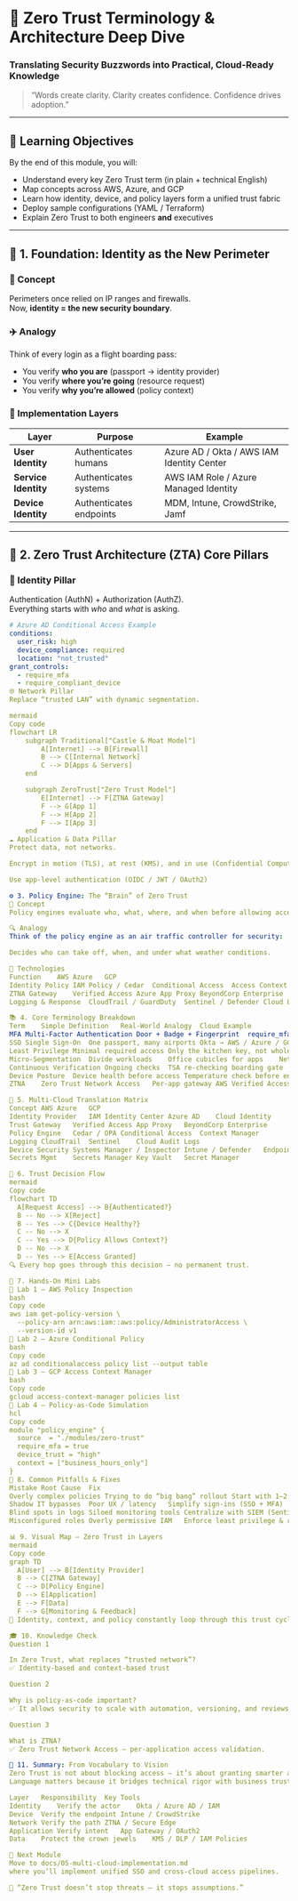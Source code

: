 # 🧠 Zero Trust Terminology & Architecture Deep Dive  
### Translating Security Buzzwords into Practical, Cloud-Ready Knowledge  

> “Words create clarity. Clarity creates confidence. Confidence drives adoption.”

---

## 🎯 Learning Objectives
By the end of this module, you will:
- Understand every key Zero Trust term (in plain + technical English)
- Map concepts across AWS, Azure, and GCP
- Learn how identity, device, and policy layers form a unified trust fabric
- Deploy sample configurations (YAML / Terraform)
- Explain Zero Trust to both engineers **and** executives

---

## 🧩 1. Foundation: Identity as the New Perimeter

### 🧠 Concept
Perimeters once relied on IP ranges and firewalls.  
Now, **identity = the new security boundary**.

### ✈️ Analogy
Think of every login as a flight boarding pass:
- You verify **who you are** (passport → identity provider)
- You verify **where you’re going** (resource request)
- You verify **why you’re allowed** (policy context)

### 🔐 Implementation Layers
| Layer | Purpose | Example |
|-------|----------|----------|
| **User Identity** | Authenticates humans | Azure AD / Okta / AWS IAM Identity Center |
| **Service Identity** | Authenticates systems | AWS IAM Role / Azure Managed Identity |
| **Device Identity** | Authenticates endpoints | MDM, Intune, CrowdStrike, Jamf |

---

## 🔗 2. Zero Trust Architecture (ZTA) Core Pillars

### 🧱 Identity Pillar
Authentication (AuthN) + Authorization (AuthZ).  
Everything starts with *who* and *what* is asking.

```yaml
# Azure AD Conditional Access Example
conditions:
  user_risk: high
  device_compliance: required
  location: "not_trusted"
grant_controls:
  - require_mfa
  - require_compliant_device
🌐 Network Pillar
Replace “trusted LAN” with dynamic segmentation.

mermaid
Copy code
flowchart LR
    subgraph Traditional["Castle & Moat Model"]
        A[Internet] --> B[Firewall]
        B --> C[Internal Network]
        C --> D[Apps & Servers]
    end

    subgraph ZeroTrust["Zero Trust Model"]
        E[Internet] --> F[ZTNA Gateway]
        F --> G[App 1]
        F --> H[App 2]
        F --> I[App 3]
    end
☁️ Application & Data Pillar
Protect data, not networks.

Encrypt in motion (TLS), at rest (KMS), and in use (Confidential Compute)

Use app-level authentication (OIDC / JWT / OAuth2)

⚙️ 3. Policy Engine: The “Brain” of Zero Trust
🧩 Concept
Policy engines evaluate who, what, where, and when before allowing access.

🔍 Analogy
Think of the policy engine as an air traffic controller for security:

Decides who can take off, when, and under what weather conditions.

🧰 Technologies
Function	AWS	Azure	GCP
Identity Policy	IAM Policy / Cedar	Conditional Access	Access Context Manager
ZTNA Gateway	Verified Access	Azure App Proxy	BeyondCorp Enterprise
Logging & Response	CloudTrail / GuardDuty	Sentinel / Defender	Cloud Logging / SCC

📚 4. Core Terminology Breakdown
Term	Simple Definition	Real-World Analogy	Cloud Example
MFA	Multi-Factor Authentication	Door + Badge + Fingerprint	require_mfa: true
SSO	Single Sign-On	One passport, many airports	Okta → AWS / Azure / GCP
Least Privilege	Minimal required access	Only the kitchen key, not whole house	IAM Roles with minimal actions
Micro-Segmentation	Divide workloads	Office cubicles for apps	NetworkPolicy / Security Groups
Continuous Verification	Ongoing checks	TSA re-checking boarding gate	Reauth after context change
Device Posture	Device health before access	Temperature check before entry	Intune, CrowdStrike, MDM
ZTNA	Zero Trust Network Access	Per-app gateway	AWS Verified Access / BeyondCorp

🔬 5. Multi-Cloud Translation Matrix
Concept	AWS	Azure	GCP
Identity Provider	IAM Identity Center	Azure AD	Cloud Identity
Trust Gateway	Verified Access	App Proxy	BeyondCorp Enterprise
Policy Engine	Cedar / OPA	Conditional Access	Context Manager
Logging	CloudTrail	Sentinel	Cloud Audit Logs
Device Security	Systems Manager / Inspector	Intune / Defender	Endpoint Verification
Secrets Mgmt	Secrets Manager	Key Vault	Secret Manager

🧠 6. Trust Decision Flow
mermaid
Copy code
flowchart TD
  A[Request Access] --> B{Authenticated?}
  B -- No --> X[Reject]
  B -- Yes --> C{Device Healthy?}
  C -- No --> X
  C -- Yes --> D{Policy Allows Context?}
  D -- No --> X
  D -- Yes --> E[Access Granted]
🔍 Every hop goes through this decision — no permanent trust.

🧪 7. Hands-On Mini Labs
🧩 Lab 1 — AWS Policy Inspection
bash
Copy code
aws iam get-policy-version \
  --policy-arn arn:aws:iam::aws:policy/AdministratorAccess \
  --version-id v1
🧩 Lab 2 — Azure Conditional Policy
bash
Copy code
az ad conditionalaccess policy list --output table
🧩 Lab 3 — GCP Access Context Manager
bash
Copy code
gcloud access-context-manager policies list
🧩 Lab 4 — Policy-as-Code Simulation
hcl
Copy code
module "policy_engine" {
  source  = "./modules/zero-trust"
  require_mfa = true
  device_trust = "high"
  context = ["business_hours_only"]
}
🧱 8. Common Pitfalls & Fixes
Mistake	Root Cause	Fix
Overly complex policies	Trying to do “big bang” rollout	Start with 1–2 apps first
Shadow IT bypasses	Poor UX / latency	Simplify sign-ins (SSO + MFA)
Blind spots in logs	Siloed monitoring tools	Centralize with SIEM (Sentinel / GuardDuty)
Misconfigured roles	Overly permissive IAM	Enforce least privilege & review quarterly

📊 9. Visual Map — Zero Trust in Layers
mermaid
Copy code
graph TD
  A[User] --> B[Identity Provider]
  B --> C[ZTNA Gateway]
  C --> D[Policy Engine]
  D --> E[Application]
  E --> F[Data]
  F --> G[Monitoring & Feedback]
🧭 Identity, context, and policy constantly loop through this trust cycle.

🎓 10. Knowledge Check
Question 1

In Zero Trust, what replaces “trusted network”?
✅ Identity-based and context-based trust

Question 2

Why is policy-as-code important?
✅ It allows security to scale with automation, versioning, and reviews.

Question 3

What is ZTNA?
✅ Zero Trust Network Access — per-application access validation.

🧠 11. Summary: From Vocabulary to Vision
Zero Trust is not about blocking access — it’s about granting smarter access.
Language matters because it bridges technical rigor with business trust.

Layer	Responsibility	Key Tools
Identity	Verify the actor	Okta / Azure AD / IAM
Device	Verify the endpoint	Intune / CrowdStrike
Network	Verify the path	ZTNA / Secure Edge
Application	Verify intent	App Gateway / OAuth2
Data	Protect the crown jewels	KMS / DLP / IAM Policies

🚀 Next Module
Move to docs/05-multi-cloud-implementation.md
where you’ll implement unified SSO and cross-cloud access pipelines.

🧩 “Zero Trust doesn’t stop threats — it stops assumptions.”

